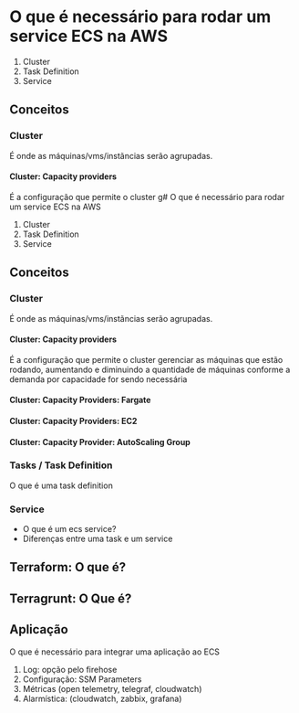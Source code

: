 # O que é necessário para rodar um service ECS na AWS

1. Cluster
2. Task Definition
3. Service

## Conceitos

### Cluster
É onde as máquinas/vms/instãncias serão agrupadas.
<br/>

#### Cluster: Capacity providers
É a configuração que permite o cluster g# O que é necessário para rodar um service ECS na AWS

1. Cluster
2. Task Definition
3. Service

## Conceitos

### Cluster
É onde as máquinas/vms/instãncias serão agrupadas.
<br/>

#### Cluster: Capacity providers
É a configuração que permite o cluster gerenciar as máquinas que estão rodando, aumentando e diminuindo a quantidade de máquinas conforme a demanda por capacidade for sendo necessária

#### Cluster: Capacity Providers: Fargate

#### Cluster: Capacity Providers: EC2

#### Cluster: Capacity Provider: AutoScaling Group

### Tasks / Task Definition
O que é uma task definition

### Service
- O que é um ecs service?
- Diferenças entre uma task e um service


## Terraform: O que é?

## Terragrunt: O Que é?

## Aplicação

O que é necessário para integrar uma aplicação ao ECS
1. Log: opção pelo firehose
2. Configuração: SSM Parameters
3. Métricas (open telemetry, telegraf, cloudwatch)
4. Alarmística: (cloudwatch, zabbix, grafana)